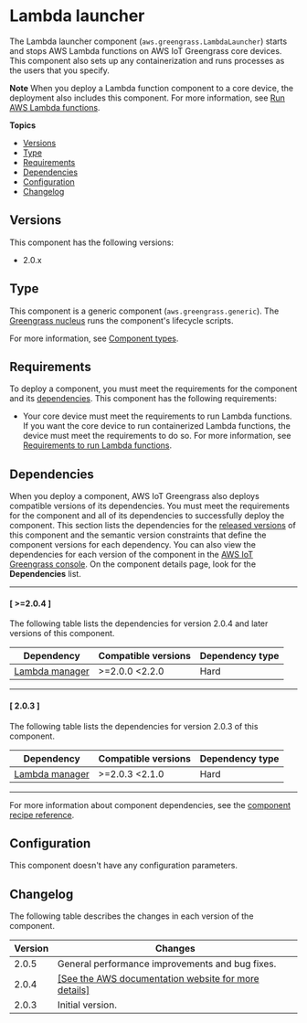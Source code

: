 # Lambda launcher<a name="lambda-launcher-component"></a>

The Lambda launcher component \(`aws.greengrass.LambdaLauncher`\) starts and stops AWS Lambda functions on AWS IoT Greengrass core devices\. This component also sets up any containerization and runs processes as the users that you specify\.

**Note**  <a name="lambda-component-dependency-note"></a>
When you deploy a Lambda function component to a core device, the deployment also includes this component\. For more information, see [Run AWS Lambda functions](run-lambda-functions.md)\.

**Topics**
+ [Versions](#lambda-launcher-component-versions)
+ [Type](#lambda-launcher-component-type)
+ [Requirements](#lambda-launcher-component-requirements)
+ [Dependencies](#lambda-launcher-component-dependencies)
+ [Configuration](#lambda-launcher-component-configuration)
+ [Changelog](#lambda-launcher-component-changelog)

## Versions<a name="lambda-launcher-component-versions"></a>

This component has the following versions:
+ 2\.0\.x

## Type<a name="lambda-launcher-component-type"></a>

<a name="public-component-type-generic"></a>This component is a generic component \(`aws.greengrass.generic`\)\. The [Greengrass nucleus](greengrass-nucleus-component.md) runs the component's lifecycle scripts\.

<a name="public-component-type-more-information"></a>For more information, see [Component types](manage-components.md#component-types)\.

## Requirements<a name="lambda-launcher-component-requirements"></a>

To deploy a component, you must meet the requirements for the component and its [dependencies](#lambda-launcher-component-dependencies)\. This component has the following requirements:
+ <a name="core-device-lambda-function-requirements"></a>Your core device must meet the requirements to run Lambda functions\. If you want the core device to run containerized Lambda functions, the device must meet the requirements to do so\. For more information, see [Requirements to run Lambda functions](setting-up.md#greengrass-v2-lambda-requirements)\.

## Dependencies<a name="lambda-launcher-component-dependencies"></a>

When you deploy a component, AWS IoT Greengrass also deploys compatible versions of its dependencies\. You must meet the requirements for the component and all of its dependencies to successfully deploy the component\. This section lists the dependencies for the [released versions](#lambda-launcher-component-changelog) of this component and the semantic version constraints that define the component versions for each dependency\. You can also view the dependencies for each version of the component in the [AWS IoT Greengrass console](https://console.aws.amazon.com/greengrass)\. On the component details page, look for the **Dependencies** list\.

------
#### [ >=2\.0\.4 ]

The following table lists the dependencies for version 2\.0\.4 and later versions of this component\.


| Dependency | Compatible versions | Dependency type | 
| --- | --- | --- | 
| [Lambda manager](lambda-manager-component.md) | >=2\.0\.0 <2\.2\.0  | Hard | 

------
#### [ 2\.0\.3 ]

The following table lists the dependencies for version 2\.0\.3 of this component\.


| Dependency | Compatible versions | Dependency type | 
| --- | --- | --- | 
| [Lambda manager](lambda-manager-component.md) | >=2\.0\.3 <2\.1\.0 | Hard | 

------

For more information about component dependencies, see the [component recipe reference](component-recipe-reference.md#recipe-reference-component-dependencies)\.

## Configuration<a name="lambda-launcher-component-configuration"></a>

This component doesn't have any configuration parameters\.

## Changelog<a name="lambda-launcher-component-changelog"></a>

The following table describes the changes in each version of the component\.


|  **Version**  |  **Changes**  | 
| --- | --- | 
|  2\.0\.5  |  General performance improvements and bug fixes\.  | 
|  2\.0\.4  |  <a name="changelog-lambda-launcher-2.0.4"></a>[\[See the AWS documentation website for more details\]](http://docs.aws.amazon.com/greengrass/v2/developerguide/lambda-launcher-component.html)  | 
|  2\.0\.3  |  Initial version\.  | 